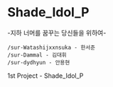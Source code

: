 # Shade_Idol_P

-지하 너머를 꿈꾸는 당신들을 위하여-


```
/sur-Watashijxxnsuka - 한서준
/sur-Dammal - 김대휘
/sur-dydhyun - 안용현
```

1st Project - Shade_Idol_P

